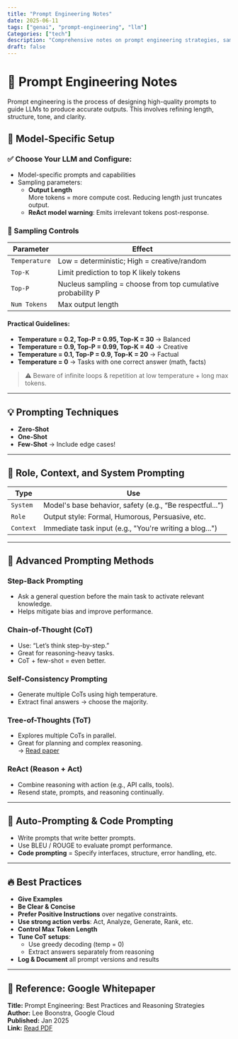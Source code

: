 ```yaml
---
title: "Prompt Engineering Notes"
date: 2025-06-11
tags: ["genai", "prompt-engineering", "llm"]
Categories: ["tech"]
description: "Comprehensive notes on prompt engineering strategies, sampling controls, and advanced prompting methods inspired by Google's whitepaper."
draft: false
---
```


# 🧠 Prompt Engineering Notes

Prompt engineering is the process of designing high-quality prompts to guide LLMs to produce accurate outputs. This involves refining length, structure, tone, and clarity.

## 📌 Model-Specific Setup

### ✅ Choose Your LLM and Configure:
- Model-specific prompts and capabilities
- Sampling parameters:
  - **Output Length**  
    More tokens = more compute cost. Reducing length just truncates output.
  - **ReAct model warning**: Emits irrelevant tokens post-response.

### 🔧 Sampling Controls

| Parameter | Effect |
|----------|--------|
| `Temperature` | Low = deterministic; High = creative/random |
| `Top-K` | Limit prediction to top K likely tokens |
| `Top-P` | Nucleus sampling = choose from top cumulative probability P |
| `Num Tokens` | Max output length |

#### Practical Guidelines:
- **Temperature = 0.2, Top-P = 0.95, Top-K = 30** → Balanced
- **Temperature = 0.9, Top-P = 0.99, Top-K = 40** → Creative
- **Temperature = 0.1, Top-P = 0.9, Top-K = 20** → Factual
- **Temperature = 0** → Tasks with one correct answer (math, facts)

> ⚠️ Beware of infinite loops & repetition at low temperature + long max tokens.

---

## 💡 Prompting Techniques

- **Zero-Shot**
- **One-Shot**
- **Few-Shot** → Include edge cases!

---

## 🧭 Role, Context, and System Prompting

| Type | Use |
|------|-----|
| `System` | Model's base behavior, safety (e.g., “Be respectful...”) |
| `Role` | Output style: Formal, Humorous, Persuasive, etc. |
| `Context` | Immediate task input (e.g., "You're writing a blog...") |

---

## 🧠 Advanced Prompting Methods

### Step-Back Prompting
- Ask a general question before the main task to activate relevant knowledge.
- Helps mitigate bias and improve performance.

### Chain-of-Thought (CoT)
- Use: “Let’s think step-by-step.”
- Great for reasoning-heavy tasks.
- CoT + few-shot = even better.

### Self-Consistency Prompting
- Generate multiple CoTs using high temperature.
- Extract final answers → choose the majority.

### Tree-of-Thoughts (ToT)
- Explores multiple CoTs in parallel.
- Great for planning and complex reasoning.  
  → [Read paper](https://arxiv.org/pdf/2305.08291)

### ReAct (Reason + Act)
- Combine reasoning with action (e.g., API calls, tools).
- Resend state, prompts, and reasoning continually.

---

## 🤖 Auto-Prompting & Code Prompting

- Write prompts that write better prompts.
- Use BLEU / ROUGE to evaluate prompt performance.
- **Code prompting** = Specify interfaces, structure, error handling, etc.

---

## 🔥 Best Practices

- **Give Examples**
- **Be Clear & Concise**
- **Prefer Positive Instructions** over negative constraints.
- **Use strong action verbs**: Act, Analyze, Generate, Rank, etc.
- **Control Max Token Length**
- **Tune CoT setups**:
  - Use greedy decoding (temp = 0)
  - Extract answers separately from reasoning
- **Log & Document** all prompt versions and results

---

## 📎 Reference: Google Whitepaper

**Title:** Prompt Engineering: Best Practices and Reasoning Strategies  
**Author:** Lee Boonstra, Google Cloud  
**Published:** Jan 2025  
**Link:** [Read PDF](https://www.gptaiflow.tech/assets/files/2025-01-18-pdf-1-TechAI-Goolge-whitepaper_Prompt%20Engineering_v4-af36dcc7a49bb7269a58b1c9b89a8ae1.pdf)